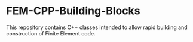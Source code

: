 # FEM-CPP-Building-Blocks
This repository contains C++ classes intended to allow rapid building and construction of Finite Element code.
